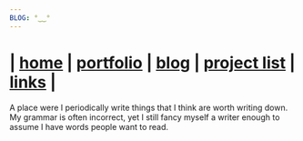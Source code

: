 ```yaml
---
BLOG: °‿‿°
---
```


| [home](/) | [portfolio](/portfolio) | [blog](/blog) | [project list](/project_list) | [links](/links) |
============================================

A place were I periodically write things that I think are worth writing down. My grammar is often incorrect, yet I still fancy myself a writer enough to assume I have words people want to read.

<br>
